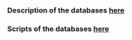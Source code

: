 ### Description of the databases [here](<../Week_01/movie_pc_ships.pdf/>)

### Scripts of the databases [here](<../Week_01/Scripts/>)

